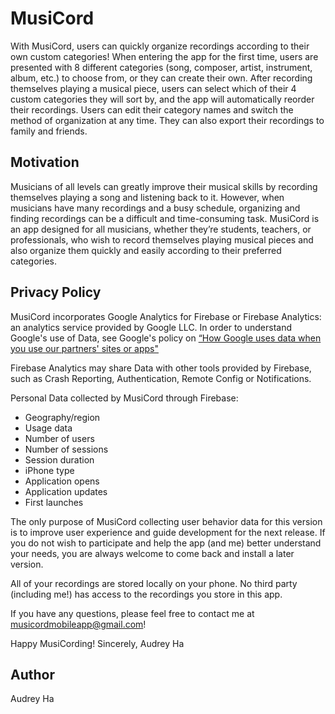 # MusiCord
With MusiCord, users can quickly organize recordings according to their own custom categories! When entering the app for the first time, users are presented with 8 different categories (song, composer, artist, instrument, album, etc.) to choose from, or they can create their own. After recording themselves playing a musical piece, users can select which of their 4 custom categories they will sort by, and the app will automatically reorder their recordings. Users can edit their category names and switch the method of organization at any time. They can also export their recordings to family and friends.

## Motivation
Musicians of all levels can greatly improve their musical skills by recording themselves playing a song and listening back to it. However, when musicians have many recordings and a busy schedule, organizing and finding recordings can be a difficult and time-consuming task. MusiCord is an app designed for all musicians, whether they’re students, teachers, or professionals, who wish to record themselves playing musical pieces and also organize them quickly and easily according to their preferred categories.

## Privacy Policy
MusiCord incorporates Google Analytics for Firebase or Firebase Analytics: an analytics service provided by Google LLC. In order to understand Google's use of Data, see Google's policy on
[“How Google uses data when you use our partners' sites or apps"](https://www.google.com/policies/privacy/partners/)
 
Firebase Analytics may share Data with other tools provided by Firebase, such as Crash Reporting, Authentication, Remote Config or Notifications.
 
Personal Data collected by MusiCord through Firebase:
- Geography/region
- Usage data
- Number of users
- Number of sessions
- Session duration
- iPhone type
- Application opens
- Application updates
- First launches

The only purpose of MusiCord collecting user behavior data for this version is to improve user experience and guide development for the next release. If you do not wish to participate and help the app (and me) better understand your needs, you are always welcome to come back and install a later version.
 
All of your recordings are stored locally on your phone. No third party (including me!) has access to the recordings you store in this app.
 
If you have any questions, please feel free to contact me at musicordmobileapp@gmail.com!
 
Happy MusiCording!
Sincerely, 
Audrey Ha

## Author
Audrey Ha

